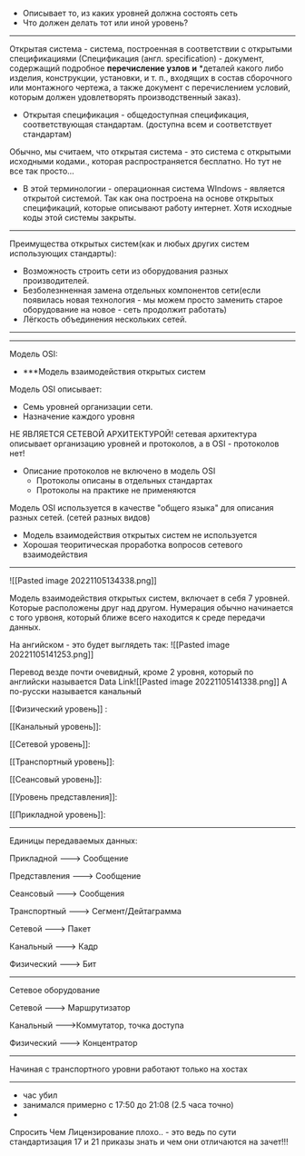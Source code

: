 
- Описывает то, из каких уровней должна состоять сеть
- Что должен делать тот или иной уровень?

--------------------------------------

Открытая система - система, построенная в соответствии с открытыми спецификациями (Спецификация (англ. specification) - документ, содержащий подробное **перечисление узлов** **и** *деталей какого либо изделия, конструкции, установки, и т. п., входящих в состав сборочного или монтажного чертежа, а также документ с перечислением условий, которым должен удовлетворять производственный заказ).
- Открытая спецификация - общедоступная спецификация, соответствующая стандартам. (доступна всем и соответствует стандартам)

Обычно, мы считаем, что открытая система - это система с открытыми исходными кодами., которая распространяется бесплатно.  Но тут не все так просто...
- В этой терминологии - операционная система WIndows - является открытой системой. Так как она построена на основе открытых спецификаций, которые описывают работу интернет. Хотя исходные коды этой системы закрыты.

-------------------------------------
 Преимущества открытых систем(как и любых других систем использующих стандарты):
- Возможность строить сети из оборудования разных производителей.
- Безболезнненная замена отдельных компонентов сети(если появилась новая технология - мы можем просто заменить старое оборудование на новое - сеть продолжит работать) 
- Лёгкость объединения нескольких сетей.

--------------------------------------------------------------------------

-------------------------------------
Модель OSI:
- ***Модель взаимодействия открытых систем 

Модель OSI описывает:
- Семь уровней организации сети.
- Назначение каждого уровня

НЕ ЯВЛЯЕТСЯ СЕТЕВОЙ АРХИТЕКТУРОЙ!
сетевая архитектура описывает организацию уровней и протоколов, а в OSI - протоколов нет!

- Описание протоколов не включено в модель OSI
	- Протоколы описаны в отдельных стандартах
	- Протоколы на практике не применяются

Модель OSI используется в качестве "общего языка" для описания разных сетей. (сетей разных видов)
- Модель взаимодействия открытых систем не используется
- Хорошая теоритическая проработка вопросов сетевого взаимодействия

-------------------------------------


![[Pasted image 20221105134338.png]]

Модель взаимодействия открытых систем, включает в себя 7 уровней. Которые расположены друг над другом. Нумерация обычно начинается с того урвоня, который ближе всего находится к среде передачи данных.

На ангийском - это будет выглядеть так:
![[Pasted image 20221105141253.png]]

Перевод везде почти очевидный, кроме 2 уровня, который по английски называется Data Link![[Pasted image 20221105141338.png]]
А по-русски называется канальный


[[Физический уровень]] :

[[Канальный уровень]]:

[[Сетевой уровень]]: 

[[Транспортный уровень]]:

[[Сеансовый уровень]]:

[[Уровень представления]]:

[[Прикладной уровень]]:


------------------------------
Единицы передаваемых данных:

Прикладной       ---> Сообщение

Представления  ---> Сообщение

Сеансовый        --->  Сообщения

Транспортный  ---> Сегмент/Дейтаграмма

Сетевой        --->      Пакет

Канальный   --->       Кадр

Физический  --->       Бит

------------------------------
Сетевое оборудование 

Сетевой  ---> Маршрутизатор

Канальный  --->Коммутатор, точка доступа

Физический  ---> Концентратор

------------------------------
Начиная с транспортного уровни работают только на хостах

------------------------------






- час убил
- занимался примерно с 17:50 до 21:08 (2.5 часа точно)
- 

Cпросить Чем Лицензирование плохо.. - это ведь по сути стандартизация
17 и 21 приказы знать и чем они отличаются на зачет!!!

